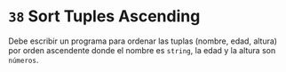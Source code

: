 # `38` Sort Tuples Ascending
Debe escribir un programa para ordenar las tuplas (nombre, edad, altura) por orden ascendente donde el nombre es `string`, la edad y la altura son `números`.
